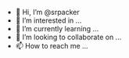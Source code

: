 - 👋 Hi, I’m @srpacker
- 👀 I’m interested in ...
- 🌱 I’m currently learning ...
- 💞️ I’m looking to collaborate on ...
- 📫 How to reach me ...

<!---
srpacker/srpacker is a ✨ special ✨ repository because its `README.md` (this file) appears on your GitHub profile.
You can click the Preview link to take a look at your changes.
--->
